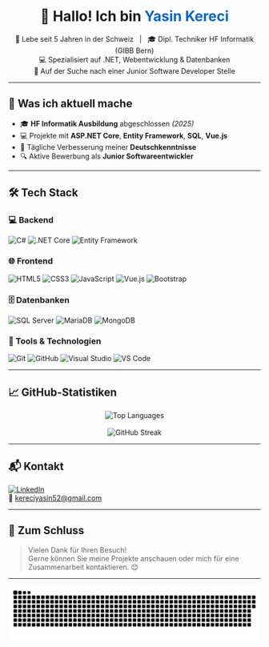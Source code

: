 <h1 align="center">👋 Hallo! Ich bin <span style="color:#0A66C2;">Yasin Kereci</span></h1>

<p align="center">
🏡 Lebe seit 5 Jahren in der Schweiz &nbsp;&nbsp;|&nbsp;&nbsp; 🎓 Dipl. Techniker HF Informatik (GIBB Bern)  
<br>💻 Spezialisiert auf .NET, Webentwicklung & Datenbanken
<br>🚀 Auf der Suche nach einer Junior Software Developer Stelle
</p>

---

## 🚀 Was ich aktuell mache

- 🎓 **HF Informatik Ausbildung** abgeschlossen *(2025)*
- 💻 Projekte mit **ASP.NET Core**, **Entity Framework**, **SQL**, **Vue.js**
- 🧠 Tägliche Verbesserung meiner **Deutschkenntnisse**
- 🔍 Aktive Bewerbung als **Junior Softwareentwickler**

---

## 🛠️ Tech Stack

### 💻 Backend
![C#](https://img.shields.io/badge/-C%23-239120?logo=c-sharp&logoColor=white&style=for-the-badge)
![.NET Core](https://img.shields.io/badge/-.NET_Core-512BD4?logo=.net&logoColor=white&style=for-the-badge)
![Entity Framework](https://img.shields.io/badge/-Entity_Framework-512BD4?logo=entity-framework&logoColor=white&style=for-the-badge)

### 🌐 Frontend
![HTML5](https://img.shields.io/badge/-HTML5-E34F26?logo=html5&logoColor=white&style=for-the-badge)
![CSS3](https://img.shields.io/badge/-CSS3-1572B6?logo=css3&logoColor=white&style=for-the-badge)
![JavaScript](https://img.shields.io/badge/-JavaScript-F7DF1E?logo=javascript&logoColor=black&style=for-the-badge)
![Vue.js](https://img.shields.io/badge/-Vue.js-4FC08D?logo=vue.js&logoColor=white&style=for-the-badge)
![Bootstrap](https://img.shields.io/badge/-Bootstrap-563D7C?logo=bootstrap&logoColor=white&style=for-the-badge)

### 🗄️ Datenbanken
![SQL Server](https://img.shields.io/badge/-MS_SQL_Server-CC2927?logo=microsoftsqlserver&logoColor=white&style=for-the-badge)
![MariaDB](https://img.shields.io/badge/-MariaDB-003545?logo=mariadb&logoColor=white&style=for-the-badge)
![MongoDB](https://img.shields.io/badge/-MongoDB-47A248?logo=mongodb&logoColor=white&style=for-the-badge)

### 🔧 Tools & Technologien
![Git](https://img.shields.io/badge/-Git-F05032?logo=git&logoColor=white&style=for-the-badge)
![GitHub](https://img.shields.io/badge/-GitHub-181717?logo=github&logoColor=white&style=for-the-badge)
![Visual Studio](https://img.shields.io/badge/-Visual_Studio-5C2D91?logo=visualstudio&logoColor=white&style=for-the-badge)
![VS Code](https://img.shields.io/badge/-VS_Code-007ACC?logo=visualstudiocode&logoColor=white&style=for-the-badge)

---

## 📈 GitHub-Statistiken

<p align="center">
  <img src="https://github-readme-stats.vercel.app/api/top-langs/?username=kereciyasin&layout=compact&theme=tokyonight" alt="Top Languages">
  <br><br>
  <img src="https://streak-stats.demolab.com?user=kereciyasin&theme=tokyonight&date_format=j%20M%5B%20Y%5D" alt="GitHub Streak">
</p>


---

## 📬 Kontakt

[![LinkedIn](https://img.shields.io/badge/-LinkedIn-0A66C2?logo=linkedin&logoColor=white&style=for-the-badge)](https://www.linkedin.com/in/yasinkereci/)  
📧 kereciyasin52@gmail.com

---

## 💬 Zum Schluss

> Vielen Dank für Ihren Besuch!  
> Gerne können Sie meine Projekte anschauen oder mich für eine Zusammenarbeit kontaktieren. 😊  

---

<picture>
  <source media="(prefers-color-scheme: dark)" srcset="https://raw.githubusercontent.com/kereciyasin/kereciyasin/output/github-contribution-grid-snake-dark.svg">
  <source media="(prefers-color-scheme: light)" srcset="https://raw.githubusercontent.com/kereciyasin/kereciyasin/output/github-contribution-grid-snake.svg">
  <img alt="GitHub contribution grid snake animation" src="https://raw.githubusercontent.com/kereciyasin/kereciyasin/output/github-contribution-grid-snake.svg">
</picture>
